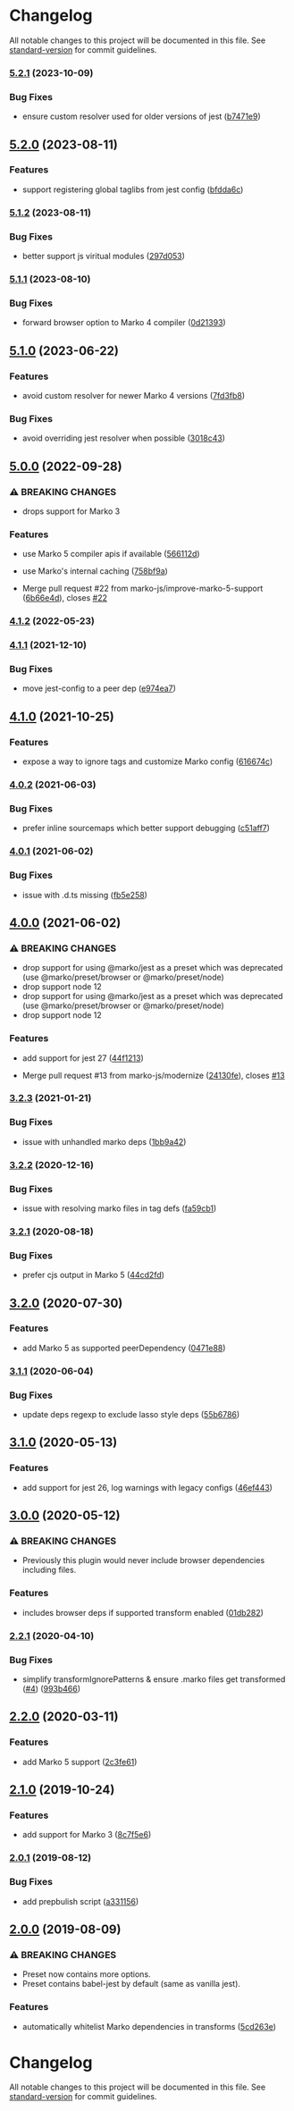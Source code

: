 # Changelog

All notable changes to this project will be documented in this file. See [standard-version](https://github.com/conventional-changelog/standard-version) for commit guidelines.

### [5.2.1](https://github.com/marko-js/jest/compare/v5.2.0...v5.2.1) (2023-10-09)


### Bug Fixes

* ensure custom resolver used for older versions of jest ([b7471e9](https://github.com/marko-js/jest/commit/b7471e90900794c5b5bb01cfe269056fb079b209))

## [5.2.0](https://github.com/marko-js/jest/compare/v5.1.2...v5.2.0) (2023-08-11)


### Features

* support registering global taglibs from jest config ([bfdda6c](https://github.com/marko-js/jest/commit/bfdda6c51f1fc44a573ba487b54f3b777f85ede3))

### [5.1.2](https://github.com/marko-js/jest/compare/v5.1.1...v5.1.2) (2023-08-11)


### Bug Fixes

* better support js viritual modules ([297d053](https://github.com/marko-js/jest/commit/297d053d59bd7e304f742bf2909852c3dd4c3eb6))

### [5.1.1](https://github.com/marko-js/jest/compare/v5.1.0...v5.1.1) (2023-08-10)


### Bug Fixes

* forward browser option to Marko 4 compiler ([0d21393](https://github.com/marko-js/jest/commit/0d21393fb1d6fff71c8618df468dfebfe4bffc0a))

## [5.1.0](https://github.com/marko-js/jest/compare/v5.0.0...v5.1.0) (2023-06-22)


### Features

* avoid custom resolver for newer Marko 4 versions ([7fd3fb8](https://github.com/marko-js/jest/commit/7fd3fb8e560c40d15c86f5f0ab2b43492648067e))


### Bug Fixes

* avoid overriding jest resolver when possible ([3018c43](https://github.com/marko-js/jest/commit/3018c4302d1b29533e7c8d79f3bc673a44f43935))

## [5.0.0](https://github.com/marko-js/jest/compare/v4.1.2...v5.0.0) (2022-09-28)


### ⚠ BREAKING CHANGES

* drops support for Marko 3

### Features

* use Marko 5 compiler apis if available ([566112d](https://github.com/marko-js/jest/commit/566112db49405c985c0b87abc114270d56ff2936))
* use Marko's internal caching ([758bf9a](https://github.com/marko-js/jest/commit/758bf9a9c63ee11dcbc80618c2dc4bcce88e4dec))


* Merge pull request #22 from marko-js/improve-marko-5-support ([6b66e4d](https://github.com/marko-js/jest/commit/6b66e4d6f85777b611428200a176bc6f128af2e4)), closes [#22](https://github.com/marko-js/jest/issues/22)

### [4.1.2](https://github.com/marko-js/jest/compare/v4.1.1...v4.1.2) (2022-05-23)

### [4.1.1](https://github.com/marko-js/jest/compare/v4.1.0...v4.1.1) (2021-12-10)


### Bug Fixes

* move jest-config to a peer dep ([e974ea7](https://github.com/marko-js/jest/commit/e974ea76280bfa86921dcd60501298feccd0a599))

## [4.1.0](https://github.com/marko-js/jest/compare/v4.0.2...v4.1.0) (2021-10-25)


### Features

* expose a way to ignore tags and customize Marko config ([616674c](https://github.com/marko-js/jest/commit/616674cb862d991d9d7d70e1e46589eb4c0d427d))

### [4.0.2](https://github.com/marko-js/jest/compare/v4.0.1...v4.0.2) (2021-06-03)


### Bug Fixes

* prefer inline sourcemaps which better support debugging ([c51aff7](https://github.com/marko-js/jest/commit/c51aff71705c170cbbb1373483df4cea7f9b40d3))

### [4.0.1](https://github.com/marko-js/jest/compare/v4.0.0...v4.0.1) (2021-06-02)


### Bug Fixes

* issue with .d.ts missing ([fb5e258](https://github.com/marko-js/jest/commit/fb5e2586360bf691eee57499bb66be9974742aff))

## [4.0.0](https://github.com/marko-js/jest/compare/v3.2.3...v4.0.0) (2021-06-02)


### ⚠ BREAKING CHANGES

* drop support for using @marko/jest as a preset which was deprecated (use @marko/preset/browser or @marko/preset/node)
* drop support node 12
* drop support for using @marko/jest as a preset which was deprecated (use @marko/preset/browser or @marko/preset/node)
* drop support node 12

### Features

* add support for jest 27 ([44f1213](https://github.com/marko-js/jest/commit/44f12136c17705cc8966b6ad70f986821d204582))


* Merge pull request #13 from marko-js/modernize ([24130fe](https://github.com/marko-js/jest/commit/24130fe3e553e6c7d63960c14ece6695c1f4989b)), closes [#13](https://github.com/marko-js/jest/issues/13)

### [3.2.3](https://github.com/marko-js/jest/compare/v3.2.2...v3.2.3) (2021-01-21)


### Bug Fixes

* issue with unhandled marko deps ([1bb9a42](https://github.com/marko-js/jest/commit/1bb9a42))

### [3.2.2](https://github.com/marko-js/jest/compare/v3.2.1...v3.2.2) (2020-12-16)


### Bug Fixes

* issue with resolving marko files in tag defs ([fa59cb1](https://github.com/marko-js/jest/commit/fa59cb1))

### [3.2.1](https://github.com/marko-js/jest/compare/v3.2.0...v3.2.1) (2020-08-18)


### Bug Fixes

* prefer cjs output in Marko 5 ([44cd2fd](https://github.com/marko-js/jest/commit/44cd2fd))

## [3.2.0](https://github.com/marko-js/jest/compare/v3.1.1...v3.2.0) (2020-07-30)


### Features

* add Marko 5 as supported peerDependency ([0471e88](https://github.com/marko-js/jest/commit/0471e88))

### [3.1.1](https://github.com/marko-js/jest/compare/v3.1.0...v3.1.1) (2020-06-04)


### Bug Fixes

* update deps regexp to exclude lasso style deps ([55b6786](https://github.com/marko-js/jest/commit/55b6786))

## [3.1.0](https://github.com/marko-js/jest/compare/v3.0.0...v3.1.0) (2020-05-13)


### Features

* add support for jest 26, log warnings with legacy configs ([46ef443](https://github.com/marko-js/jest/commit/46ef443))

## [3.0.0](https://github.com/marko-js/jest/compare/v2.2.1...v3.0.0) (2020-05-12)


### ⚠ BREAKING CHANGES

* Previously this plugin would never include browser dependencies including  files.

### Features

* includes browser deps if supported transform enabled ([01db282](https://github.com/marko-js/jest/commit/01db282))

### [2.2.1](https://github.com/marko-js/jest/compare/v2.2.0...v2.2.1) (2020-04-10)


### Bug Fixes

* simplify transformIgnorePatterns & ensure .marko files get transformed ([#4](https://github.com/marko-js/jest/issues/4)) ([993b466](https://github.com/marko-js/jest/commit/993b466))

## [2.2.0](https://github.com/marko-js/jest/compare/v2.1.0...v2.2.0) (2020-03-11)


### Features

* add Marko 5 support ([2c3fe61](https://github.com/marko-js/jest/commit/2c3fe61))

## [2.1.0](https://github.com/marko-js/jest/compare/v2.0.1...v2.1.0) (2019-10-24)


### Features

* add support for Marko 3 ([8c7f5e6](https://github.com/marko-js/jest/commit/8c7f5e6))

### [2.0.1](https://github.com/marko-js/jest/compare/v2.0.0...v2.0.1) (2019-08-12)


### Bug Fixes

* add prepbulish script ([a331156](https://github.com/marko-js/jest/commit/a331156))

## [2.0.0](https://github.com/marko-js/jest/compare/v1.0.3...v2.0.0) (2019-08-09)


### ⚠ BREAKING CHANGES

* Preset now contains more options.
* Preset contains babel-jest by default (same as vanilla jest).

### Features

* automatically whitelist Marko dependencies in transforms ([5cd263e](https://github.com/marko-js/jest/commit/5cd263e))

# Changelog

All notable changes to this project will be documented in this file. See [standard-version](https://github.com/conventional-changelog/standard-version) for commit guidelines.
